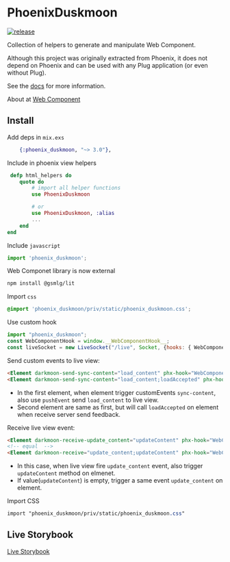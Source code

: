# PhoenixDuskmoon

[![release](https://github.com/gsmlg-dev/phoenix-duskmoon-ui/actions/workflows/test-and-release.yml/badge.svg)](https://github.com/gsmlg-dev/phoenix-duskmoon-ui/actions/workflows/test-and-release.yml)

Collection of helpers to generate and manipulate Web Component.

Although this project was originally extracted from Phoenix,
it does not depend on Phoenix and can be used with any Plug
application (or even without Plug).

See the [docs](https://hexdocs.pm/phoenix_duskmoon/) for more information.

About at [Web Component](https://developer.mozilla.org/en-US/docs/Web/Web_Components)

## Install

Add deps in `mix.exs`
```elixir
    {:phoenix_duskmoon, "~> 3.0"},
```

Include in phoenix view helpers

```elixir
 defp html_helpers do
    quote do
        # import all helper functions
        use PhoenixDuskmoon

        # or 
        use PhoenixDuskmoon, :alias
        ...
    end
end
```

Include `javascript`

```javascript
import 'phoenix_duskmoon';
```

Web Componet library is now external

```bash
npm install @gsmlg/lit
```

Import `css`

```css
@import 'phoenix_duskmoon/priv/static/phoenix_duskmoon.css';
```

Use custom hook

```javascript
import "phoenix_duskmoon";
const WebComponentHook = window.__WebComponentHook__;
const liveSocket = new LiveSocket("/live", Socket, {hooks: { WebComponentHook }});
```

Send custom events to live view:
```html
<Element darkmoon-send-sync-content="load_content" phx-hook="WebComponentHook" />
<Element darkmoon-send-sync-content="load_content;loadAccepted" phx-hook="WebComponentHook" />
```
- In the first element, when element trigger customEvents `sync-content`, also use `pushEvent` send `load_content` to live view.
- Second element are same as first, but will call `loadAccepted` on element when receive server send feedback.

Receive live view event:
```html
<Element darkmoon-receive-update_content="updateContent" phx-hook="WebComponentHook" />
<!-- equal  -->
<Element darkmoon-receive="update_content;updateContent" phx-hook="WebComponentHook" />
```
- In this case, when live view fire `update_content` event, also trigger `updateContent` method on elmenet.
- If value(`updateContent`) is empty, trigger a same event `update_content` on element.

Import CSS

```css
import "phoenix_duskmoon/priv/static/phoenix_duskmoon.css"
```

## Live Storybook

[Live Storybook](https://duskmoon-storybook.gsmlg.dev)
